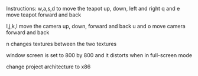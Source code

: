 Instructions:
w,a,s,d to move the teapot up, down, left and right
q and e move teapot forward and back

I,j,k,l move the camera up, down, forward and back
u and o move camera forward and back

n changes textures between the two textures

window screen is set to 800 by 800 and it distorts when in full-screen mode 

change project architecture to x86
